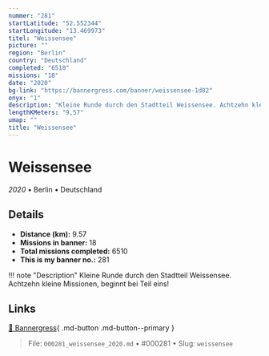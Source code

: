 ```yaml
---
nummer: "281"
startLatitude: "52.552344"
startLongitude: "13.469973"
titel: "Weissensee"
picture: ""
region: "Berlin"
country: "Deutschland"
completed: "6510"
missions: "18"
date: "2020"
bg-link: "https://bannergress.com/banner/weissensee-1d82"
onyx: "1"
description: "Kleine Runde durch den Stadtteil Weissensee. Achtzehn kleine Missionen, beginnt bei Teil eins!"
lengthKMeters: "9,57"
umap: ""
title: "Weissensee"
---
```

# Weissensee

*2020* • Berlin • Deutschland



## Details
- **Distance (km):** 9.57
- **Missions in banner:** 18
- **Total missions completed:** 6510
- **This is my banner no.:** 281


!!! note "Description"
    Kleine Runde durch den Stadtteil Weissensee. Achtzehn kleine Missionen, beginnt bei Teil eins!



## Links
[🔗 Bannergress](https://bannergress.com/banner/weissensee-1d82){ .md-button .md-button--primary }



> File: `000281_weissensee_2020.md` • #000281 • Slug: `weissensee`
